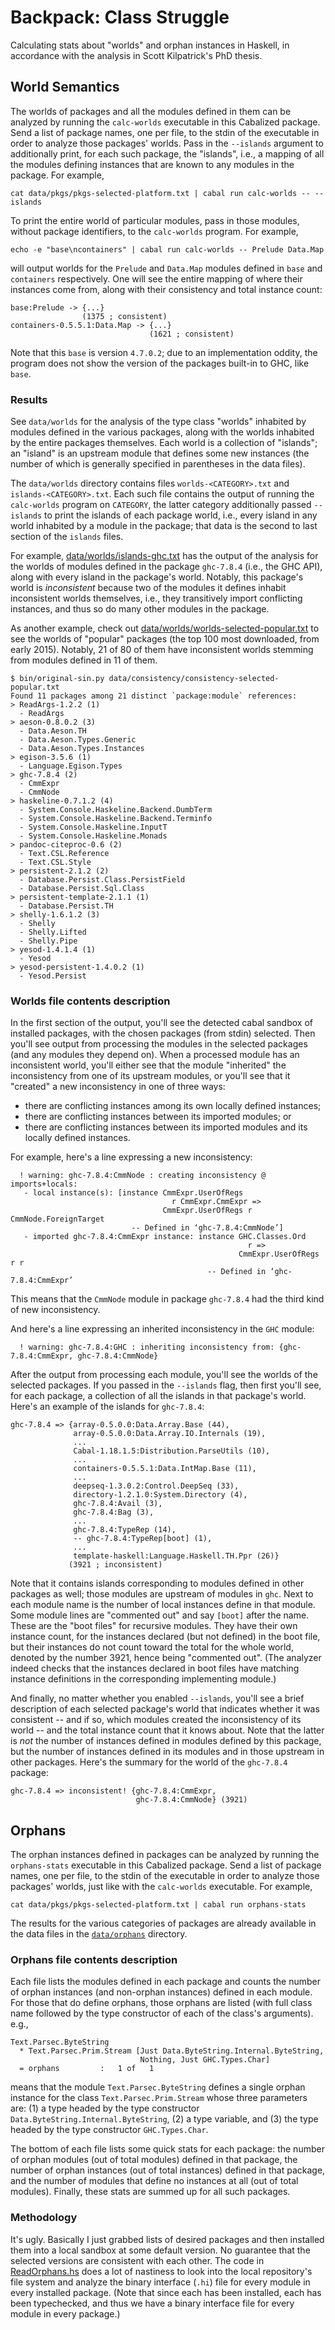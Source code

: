 # Backpack: Class Struggle
Calculating stats about "worlds" and orphan instances in Haskell, in accordance with the
analysis in Scott Kilpatrick's PhD thesis.

## World Semantics

The worlds of packages and all the modules defined in them can be analyzed by running the
`calc-worlds` executable in this Cabalized package. Send a list of package names, one per file,
to the stdin of the executable in order to analyze those packages' worlds. Pass in the `--islands`
argument to additionally print, for each such package, the "islands", i.e., a mapping of all the
modules defining instances that are known to any modules in the package. For example,

```cat data/pkgs/pkgs-selected-platform.txt | cabal run calc-worlds -- --islands```

To print the entire world of particular modules, pass in those modules, without
package identifiers, to the `calc-worlds` program. For example,

```echo -e "base\ncontainers" | cabal run calc-worlds -- Prelude Data.Map```

will output worlds for the `Prelude` and `Data.Map` modules defined in
`base` and `containers` respectively. One will see the entire mapping of
where their instances come from, along with their consistency and total
instance count:

```
base:Prelude -> {...}
                (1375 ; consistent)
containers-0.5.5.1:Data.Map -> {...}
                               (1621 ; consistent)
```

Note that this `base` is version `4.7.0.2`; due to an implementation oddity,
the program does not show the version of the packages built-in to GHC, like
`base`.

### Results

See `data/worlds` for the analysis of the type class "worlds" inhabited by modules defined in the
various packages, along with the worlds inhabited by the entire packages themselves. Each world
is a collection of "islands"; an "island" is an upstream module that defines some new instances
(the number of which is generally specified in parentheses in the data files).

The `data/worlds` directory contains files `worlds-<CATEGORY>.txt` and `islands-<CATEGORY>.txt`.
Each such file contains the output of running the `calc-worlds` program on `CATEGORY`,
the latter category additionally passed `--islands` to print the islands of each
package world, i.e., every island in any world inhabited by a module in the package;
that data is the second to last section of the `islands` files.

For example, [data/worlds/islands-ghc.txt](data/worlds/islands-ghc.txt) has the output of
the analysis for the worlds of modules defined in the package `ghc-7.8.4` (i.e., the GHC API),
along with every island in the package's world.
Notably, this package's world is *inconsistent* because two of the modules it defines inhabit
inconsistent worlds themselves, i.e., they transitively import conflicting instances, and thus
so do many other modules in the package.

As another example, check out [data/worlds/worlds-selected-popular.txt](data/worlds/worlds-selected-popular.txt)
to see the worlds of "popular" packages (the top 100 most downloaded, from early 2015). Notably,
21 of 80 of them have inconsistent worlds stemming from modules defined in 11 of them.

```
$ bin/original-sin.py data/consistency/consistency-selected-popular.txt 
Found 11 packages among 21 distinct `package:module` references:
> ReadArgs-1.2.2 (1)
  - ReadArgs
> aeson-0.8.0.2 (3)
  - Data.Aeson.TH
  - Data.Aeson.Types.Generic
  - Data.Aeson.Types.Instances
> egison-3.5.6 (1)
  - Language.Egison.Types
> ghc-7.8.4 (2)
  - CmmExpr
  - CmmNode
> haskeline-0.7.1.2 (4)
  - System.Console.Haskeline.Backend.DumbTerm
  - System.Console.Haskeline.Backend.Terminfo
  - System.Console.Haskeline.InputT
  - System.Console.Haskeline.Monads
> pandoc-citeproc-0.6 (2)
  - Text.CSL.Reference
  - Text.CSL.Style
> persistent-2.1.2 (2)
  - Database.Persist.Class.PersistField
  - Database.Persist.Sql.Class
> persistent-template-2.1.1 (1)
  - Database.Persist.TH
> shelly-1.6.1.2 (3)
  - Shelly
  - Shelly.Lifted
  - Shelly.Pipe
> yesod-1.4.1.4 (1)
  - Yesod
> yesod-persistent-1.4.0.2 (1)
  - Yesod.Persist

```

### Worlds file contents description

In the first section of the output, you'll see the detected cabal sandbox of installed packages,
with the chosen packages (from stdin) selected. Then you'll see output from processing the modules
in the selected packages (and any modules they depend on). When a processed module has an
inconsistent world, you'll either see that the module "inherited" the inconsistency from one of
its upstream modules, or you'll see that it "created" a new inconsistency in one of three ways:

* there are conflicting instances among its own locally defined instances;
* there are conflicting instances between its imported modules; or
* there are conflicting instances between its imported modules and its locally defined instances.

For example, here's a line expressing a new inconsistency:

```
  ! warning: ghc-7.8.4:CmmNode : creating inconsistency @ imports+locals:
   - local instance(s): [instance CmmExpr.UserOfRegs
                                    r CmmExpr.CmmExpr =>
                                  CmmExpr.UserOfRegs r CmmNode.ForeignTarget
                           -- Defined in ‘ghc-7.8.4:CmmNode’]
   - imported ghc-7.8.4:CmmExpr instance: instance GHC.Classes.Ord
                                                     r =>
                                                   CmmExpr.UserOfRegs r r
                                            -- Defined in ‘ghc-7.8.4:CmmExpr’
```

This means that the `CmmNode` module in package `ghc-7.8.4` had the third kind of new
inconsistency.

And here's a line expressing an inherited inconsistency in the `GHC` module:

```
  ! warning: ghc-7.8.4:GHC : inheriting inconsistency from: {ghc-7.8.4:CmmExpr, ghc-7.8.4:CmmNode}
```

After the output from processing each module, you'll see the worlds of the selected packages.
If you passed in the `--islands` flag, then first you'll see, for each package, a collection of
all the islands in that package's world. Here's an example of the islands for `ghc-7.8.4`:

```
ghc-7.8.4 => {array-0.5.0.0:Data.Array.Base (44), 
              array-0.5.0.0:Data.Array.IO.Internals (19), 
              ...
              Cabal-1.18.1.5:Distribution.ParseUtils (10), 
              ... 
              containers-0.5.5.1:Data.IntMap.Base (11), 
              ...
              deepseq-1.3.0.2:Control.DeepSeq (33), 
              directory-1.2.1.0:System.Directory (4), 
              ghc-7.8.4:Avail (3), 
              ghc-7.8.4:Bag (3), 
              ...
              ghc-7.8.4:TypeRep (14), 
              -- ghc-7.8.4:TypeRep[boot] (1),
              ...
              template-haskell:Language.Haskell.TH.Ppr (26)}
             (3921 ; inconsistent)
```

Note that it contains islands corresponding to modules defined in other packages as well; those
modules are upstream of modules in `ghc`. Next to each module name is the number of local instances
define in that module. Some module lines are "commented out" and say `[boot]` after the name. These
are the "boot files" for recursive modules. They have their own instance count, for the instances
declared (but not defined) in the boot file, but their instances do not count toward the total for
the whole world, denoted by the number 3921, hence being "commented out". (The analyzer indeed checks that the instances
declared in boot files have matching instance definitions in the corresponding implementing module.)

And finally, no matter whether you enabled `--islands`, you'll see a brief description of each
selected package's world that indicates whether it was consistent -- and if so, which modules
created the inconsistency of its world -- and the total instance count that it knows about.
Note that the latter is *not* the number of instances defined in modules defined by this
package, but the number of instances defined in its modules and in those upstream in other packages.
Here's the summary for the world of the `ghc-7.8.4` package:

```
ghc-7.8.4 => inconsistent! {ghc-7.8.4:CmmExpr,
                            ghc-7.8.4:CmmNode} (3921)
```


## Orphans

The orphan instances defined in packages can be analyzed by running the
`orphans-stats` executable in this Cabalized package. Send a list of package names, one per file,
to the stdin of the executable in order to analyze those packages' worlds, just like
with the `calc-worlds` executable. For example,

```cat data/pkgs/pkgs-selected-platform.txt | cabal run orphans-stats```

The results for the various categories of packages are already available in the
data files in the [`data/orphans`](data/orphans) directory.


### Orphans file contents description

Each file lists the modules defined in each package and counts the number of
orphan instances (and non-orphan instances) defined in each module. For those
that do define orphans, those orphans are listed (with full class name followed
by the type constructor of each of the class's arguments). e.g.,
```
Text.Parsec.ByteString
  * Text.Parsec.Prim.Stream [Just Data.ByteString.Internal.ByteString,
                             Nothing, Just GHC.Types.Char]
  = orphans         :   1 of   1
```
means that the module `Text.Parsec.ByteString` defines a single orphan instance
for the class `Text.Parsec.Prim.Stream` whose three parameters are: (1) a type headed by
the type constructor `Data.ByteString.Internal.ByteString`, (2) a type variable, and (3) the
type headed by the type constructor `GHC.Types.Char`.

The bottom of each file lists some quick stats for each package: the number of
orphan modules (out of total modules) defined in that package, the number of
orphan instances (out of total instances) defined in that package, and the number
of modules that define no instances at all (out of total modules). Finally,
these stats are summed up for all such packages.

### Methodology

It's ugly. Basically I just grabbed lists of desired packages and then installed them
into a local sandbox at some default version. No guarantee that the selected versions
are consistent with each other. The code in [ReadOrphans.hs](ReadOrphans.hs) does a lot
of nastiness to look into the local repository's file system and analyze the binary
interface (`.hi`) file for every module in every installed package. (Note that since
each has been installed, each has been typechecked, and thus we have a binary interface
file for every module in every package.)

